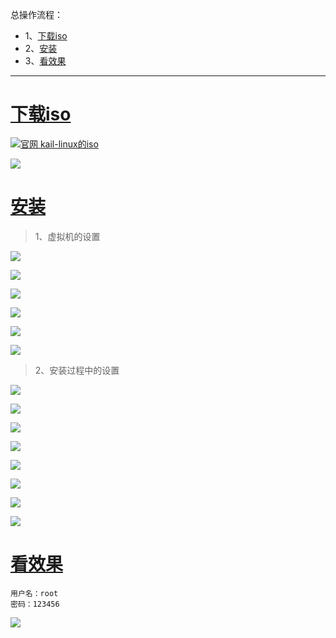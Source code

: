总操作流程：
- 1、[下载iso](#kail-linux-01)
- 2、[安装](#kail-linux-02)
- 3、[看效果](#kail-linux-03)

***

# <a name="kail-linux-01" href="#" >下载iso</a>

[![](https://img.shields.io/badge/官网-kali--linux的iso-red.svg "官网 kail-linux的iso")](https://www.kali.org/downloads/)

![](image/1-1.png)

# <a name="kail-linux-02" href="#" >安装</a>

> 1、虚拟机的设置

![](image/1-2.png)

![](image/1-3.png)

![](image/1-4.png)

![](image/1-5.png)

![](image/1-6.png)

![](image/1-7.png)

> 2、安装过程中的设置

![](image/1-8.png)

![](image/1-9.png)

![](image/1-10.png)

![](image/1-11.png)

![](image/1-12.png)

![](image/1-13.png)

![](image/1-14.png)

![](image/1-15.png)

# <a name="kail-linux-03" href="#" >看效果</a>

```
用户名：root
密码：123456
```

![](image/1-16.png)
